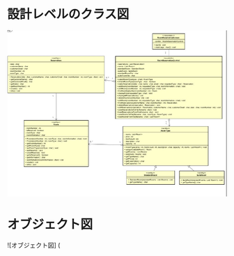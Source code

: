 # 設計レベルのクラス図
![クラス図](https://github.com/YuIto1/Software5/blob/main/HRS/Classes/%E3%82%AF%E3%83%A9%E3%82%B9%E5%9B%B3(%E8%A8%AD%E8%A8%88%E3%83%AC%E3%83%99%E3%83%AB).jpg)

# オブジェクト図
![オブジェクト図]
(
